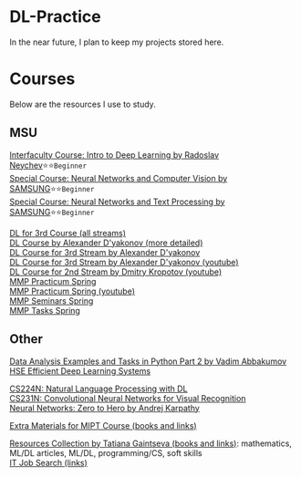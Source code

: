 # DL-Practice
In the near future, I plan to keep my projects stored here.

# Courses
Below are the resources I use to study.

## MSU
[Interfaculty Course: Intro to Deep Learning by Radoslav Neychev](https://github.com/MSUcourses/Data-Analysis-with-Python/tree/main/Deep%20Learning):star::star:`Beginner`<br/>
[Special Course: Neural Networks and Computer Vision by SAMSUNG](https://stepik.org/course/50352):star::star:`Beginner`<br/>
[Special Course: Neural Networks and Text Processing by SAMSUNG](https://stepik.org/course/54098):star::star:`Beginner`<br/>

[DL for 3rd Course (all streams)](https://github.com/MSU-ML-COURSE/DL-COURSE-22)<br/>
[DL Course by Alexander D'yakonov (more detailed)](https://github.com/Dyakonov/DL)<br/>
[DL Course for 3rd Stream by Alexander D'yakonov](https://github.com/Dyakonov/MSUDL)<br/>
[DL Course for 3rd Stream by Alexander D'yakonov (youtube)](https://www.youtube.com/playlist?list=PLhe7c-LCgl4KOFXmNgNsXM5mhYdLq_hxn)<br/>
[DL Course for 2nd Stream by Dmitry Kropotov (youtube)](https://youtube.com/playlist?list=PLzdAwQrglFyKECQU2noqoeAImVFZW7dfN)<br/>
[MMP Practicum Spring](https://github.com/mmp-practicum-team/mmp_practicum_spring_2023)<br/>
[MMP Practicum Spring (youtube)](https://youtube.com/playlist?list=PLVF5PzSHILHTxlapj_O-drSuzOdZ4XAVG)<br/>
[MMP Seminars Spring](https://github.com/mmp-mmro-team/mmp_mmro_spring_2022)<br/>
[MMP Tasks Spring](https://github.com/mmp-practicum-team/mmp_practicum_spring_2023/tree/main/Tasks)<br/>

## Other
[Data Analysis Examples and Tasks in Python Part 2 by Vadim Abbakumov](https://compscicenter.ru/courses/data-mining-python2/2018-autumn/)<br/>
[HSE Efficient Deep Learning Systems](https://github.com/mryab/efficient-dl-systems)<br/>

[CS224N: Natural Language Processing with DL](https://youtube.com/playlist?list=PLoROMvodv4rOSH4v6133s9LFPRHjEmbmJ)<br/>
[CS231N: Convolutional Neural Networks for Visual Recognition](https://youtube.com/playlist?list=PLC1qU-LWwrF64f4QKQT-Vg5Wr4qEE1Zxk)<br/>
[Neural Networks: Zero to Hero by Andrej Karpathy](https://github.com/karpathy/nn-zero-to-hero)<br/>

[Extra Materials for MIPT Course (books and links)](https://github.com/Atmyre/open-ml-course/blob/master/extra_materials.md)<br/>

[Resources Collection by Tatiana Gaintseva (books and links)](https://github.com/Atmyre/ml-dl-resources-rus): mathematics, ML/DL articles, ML/DL, programming/CS, soft skills<br/>
[IT Job Search (links)](https://github.com/Atmyre/it-job-search)<br/>
